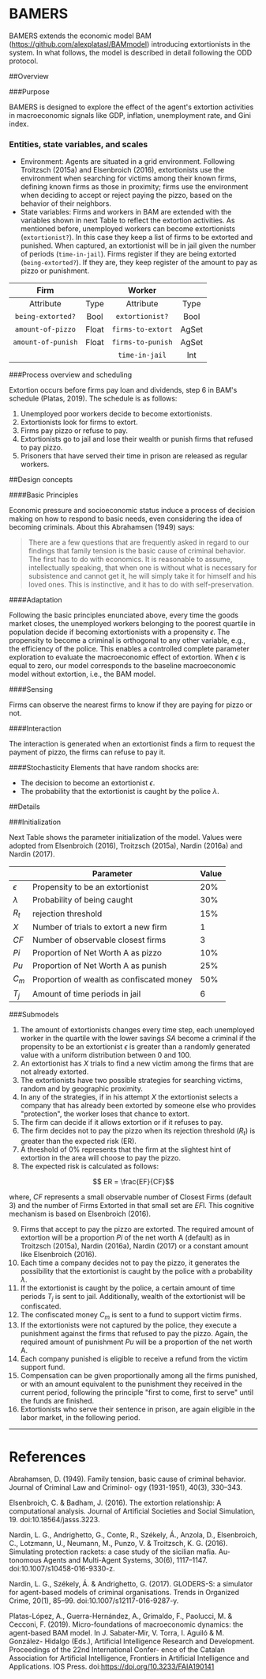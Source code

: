 # BAMERS

BAMERS extends the economic model BAM (https://github.com/alexplatasl/BAMmodel) introducing extortionists in the system. In what follows, the model is described in detail following the ODD protocol.

##Overview

###Purpose

BAMERS is designed to explore the effect of the agent's extortion activities in macroeconomic signals like GDP, inflation, unemployment rate, and Gini index.

### Entities, state variables, and scales

* Environment: Agents are situated in a grid environment. Following  Troitzsch (2015a) and Elsenbroich (2016), extortionists use the environment when searching for victims among their known firms, defining known firms as those in proximity; firms use the environment when deciding to accept or reject paying the pizzo, based on the behavior of their neighbors.
* State variables: Firms and workers in BAM are extended with the variables shown in next Table to reflect the extortion activities. As mentioned before, unemployed workers can become extortionists (``extortionist?``). In this case they keep a list of firms to be extorted and punished. When captured, an extortionist will be in jail given the number of periods (``time-in-jail``). Firms register if they are being extorted (``being-extorted?``). If they are, they keep register of the amount to pay as pizzo or punishment.

|         Firm         |       |       Worker        |       |
| :------------------: | :---: | :-----------------: | :---: |
|      Attribute       | Type  |      Attribute      | Type  |
| ``being-extorted?``  | Bool  |  ``extortionist?``  | Bool  |
| ``amount-of-pizzo``  | Float | ``firms-to-extort`` | AgSet |
| ``amount-of-punish`` | Float | ``firms-to-punish`` | AgSet |
|                      |       |  ``time-in-jail``   |  Int  |

###Process overview and scheduling

Extortion occurs before firms pay loan and dividends, step 6 in BAM's schedule (Platas, 2019). The schedule is as follows:


1.  Unemployed poor workers decide to become extortionists.
2.  Extortionists look for firms to extort.
3.  Firms pay pizzo or refuse to pay.
4.  Extortionists go to jail and lose their wealth or punish firms that refused to pay pizzo. 
5.  Prisoners that have served their time in prison are released as regular workers.


##Design concepts

####Basic Principles    

Economic pressure and socioeconomic status induce a process of decision making on how to respond to basic needs, even considering the idea of becoming criminals. About this Abrahamsen (1949) says:

> There are a few questions that are frequently asked in regard to our findings that family tension is the basic cause of criminal behavior. The first has to do with economics. It is reasonable to assume, intellectually speaking, that when one is without what is necessary for subsistence and cannot get it, he will simply take it for himself and his loved ones. This is instinctive, and it has to do with self-preservation.

####Adaptation

Following the basic principles enunciated above, every time the goods market closes, the unemployed workers belonging to the poorest quartile in population decide if becoming extortionists with a propensity $\epsilon$. The propensity to become a criminal is orthogonal to any other variable, e.g., the efficiency of the police. This enables a controlled complete parameter exploration to evaluate the macroeconomic effect of extortion. When $\epsilon$ is equal to zero, our model corresponds to the baseline macroeconomic model without extortion, i.e., the BAM model.  

####Sensing

Firms can observe the nearest firms to know if they are paying for pizzo or not.

####Interaction

The interaction is generated when an extortionist finds a firm to request the payment of pizzo, the firms can refuse to pay it.

####Stochasticity
Elements that have random shocks are:


* The decision to become an extortionist $\epsilon$.
* The probability that the extortionist is caught by the police $\lambda$.

##Details

###Initialization

Next Table shows the parameter initialization of the model. Values were adopted from Elsenbroich (2016), Troitzsch (2015a), Nardin (2016a) and Nardin (2017). 

|            | Parameter                                 | Value |
| ---------- | ----------------------------------------- | ----- |
| $\epsilon$ | Propensity to be an extortionist          | 20%   |
| $\lambda$  | Probability of being caught               | 30%   |
| $R_t$      | rejection threshold                       | 15%   |
| $X$        | Number of trials to extort a new firm     | 1     |
| $CF$       | Number of observable closest firms        | 3     |
| $Pi$       | Proportion of Net Worth A as pizzo        | 10%   |
| $Pu$       | Proportion of Net Worth A as punish       | 25%   |
| $C_m$      | Proportion of wealth as confiscated money | 50%   |
| $T_j$      | Amount of time periods in jail            | 6     |


###Submodels

1. The amount of extortionists changes every time step, each unemployed worker in the quartile with the lower savings $SA$ become a criminal if the propensity to be an extortionist $\epsilon$ is greater than a randomly generated value with a uniform distribution between 0 and 100.
2. An extortionist has $X$ trials to find a new victim among the firms that are not already extorted.
3. The extortionists have two possible strategies for searching victims, random and by geographic proximity.
4. In any of the strategies, if in his attempt $X$ the extortionist selects a company that has already been extorted by someone else who provides "protection", the worker loses that chance to extort.
5. The firm can decide if it allows extortion or if it refuses to pay.
6. The firm decides not to pay the pizzo when its rejection threshold ($R_t$) is greater than the expected risk (ER).
7. A threshold of 0\% represents that the firm at the slightest hint of extortion in the area will choose to pay the pizzo.
8. The expected risk is calculated as follows:

$$ ER = \frac{EF}{CF}$$

where, $CF$ represents a small observable number of Closest Firms (default 3) and the number of Firms Extorted in that small set are $EF$l. This cognitive mechanism is based on Elsenbroich (2016).

9. Firms that accept to pay the pizzo are extorted. The required amount of extortion will be a proportion $Pi$ of the net worth A (default) as in Troitzsch (2015a), Nardin (2016a), Nardin (2017) or a constant amount like Elsenbroich (2016).
10. Each time a company decides not to pay the pizzo, it generates the possibility that the extortionist is caught by the police with a probability $\lambda$.
11. If the extortionist is caught by the police, a certain amount of time periods $T_j$ is sent to jail. Additionally, wealth of the extortionist will be confiscated.
12. The confiscated money $C_m$ is sent to a fund to support victim firms.
13. If the extortionists were not captured by the police, they execute a punishment against the firms that refused to pay the pizzo. Again, the required amount of punishment $Pu$ will be a proportion of the net worth A.
14. Each company punished is eligible to receive a refund from the victim support fund.
15. Compensation can be given proportionally among all the firms punished, or with an amount equivalent to the punishment they received in the current period, following the principle "first to come, first to serve" until the funds are finished.
16. Extortionists who serve their sentence in prison, are again eligible in the labor market, in the following period.

----

# References

Abrahamsen, D. (1949). Family tension, basic cause of criminal behavior. Journal of Criminal Law and Criminol-
ogy (1931-1951), 40(3), 330–343.

Elsenbroich, C. & Badham, J. (2016). The extortion relationship: A computational analysis. Journal of Artificial
Societies and Social Simulation, 19. doi:10.18564/jasss.3223.

Nardin, L. G., Andrighetto, G., Conte, R., Székely, Á., Anzola, D., Elsenbroich, C., Lotzmann, U., Neumann, M.,
Punzo, V. & Troitzsch, K. G. (2016). Simulating protection rackets: a case study of the sicilian mafia. Au-
tonomous Agents and Multi-Agent Systems, 30(6), 1117–1147. doi:10.1007/s10458-016-9330-z.

Nardin, L. G., Székely, Á. & Andrighetto, G. (2017). GLODERS-S: a simulator for agent-based models of criminal
organisations. Trends in Organized Crime, 20(1), 85–99. doi:10.1007/s12117-016-9287-y.

Platas-López, A., Guerra-Hernández, A., Grimaldo, F., Paolucci, M. & Cecconi, F. (2019). Micro-foundations of
macroeconomic dynamics: the agent-based BAM model. In J. Sabater-Mir, V. Torra, I. Aguiló & M. González-
Hidalgo (Eds.), Artificial Intelligence Research and Development. Proceedings of the 22nd International Confer-
ence of the Catalan Association for Artificial Intelligence, Frontiers in Artificial Intelligence and Applications.
IOS Press. doi:https://doi.org/10.3233/FAIA190141